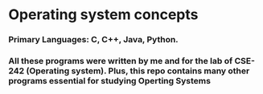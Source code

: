 <h1>Operating system concepts </h2>
<h3>Primary Languages: C, C++, Java, Python.</h3>
<h3>All these programs were written by me and for the lab of CSE-242 (Operating system). Plus, this repo contains many other programs essential for studying Operting Systems</h3>
